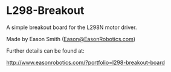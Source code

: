 L298-Breakout
=============
A simple breakout board for the L298N motor driver.

Made by Eason Smith (Eason@EasonRobotics.com)

Further details can be found at:  

[http://www.easonrobotics.com/?portfolio=l298-breakout-board ](http://www.easonrobotics.com/?portfolio=l298-breakout-board)

